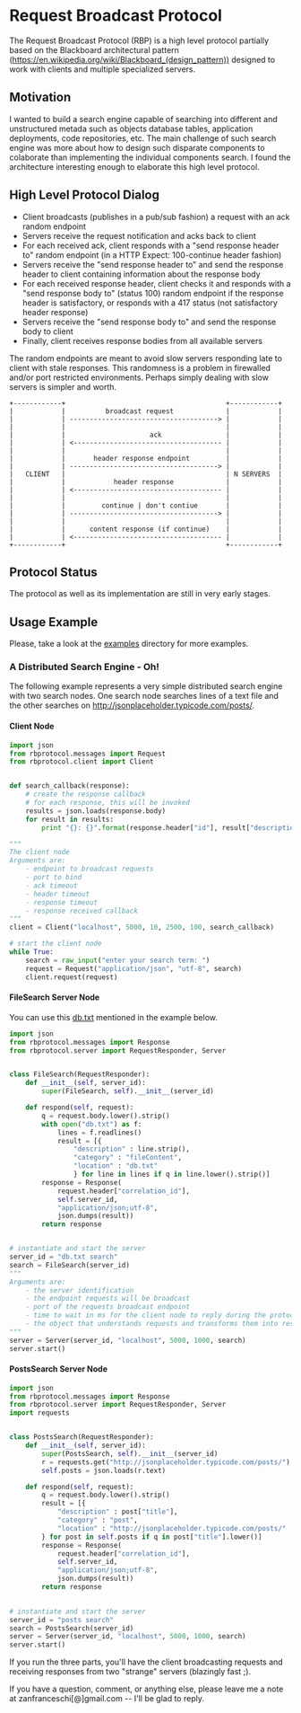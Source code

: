 # Request Broadcast Protocol

The Request Broadcast Protocol (RBP) is a high level protocol partially based on the Blackboard architectural pattern (https://en.wikipedia.org/wiki/Blackboard_(design_pattern)) designed to work with clients and multiple specialized servers.


## Motivation

I wanted to build a search engine capable of searching into different and unstructured metada such as objects database tables, application deployments, code repositories, etc. The main challenge of such search engine was more about how to design such disparate components to colaborate than implementing the individual components search. I found the architecture interesting enough to elaborate this high level protocol.


## High Level Protocol Dialog

- Client broadcasts (publishes in a pub/sub fashion) a request with an ack random endpoint
- Servers receive the request notification and acks back to client
- For each received ack, client responds with a "send response header to" random endpoint (in a HTTP Expect: 100-continue header fashion)
- Servers receive the "send response header to" and send the response header to client containing information about the response body
- For each received response header, client checks it and responds with a "send response body to" (status 100) random endpoint if the response header is satisfactory, or responds with a 417 status (not satisfactory header response)
- Servers receive the "send response body to" and send the response body to client
- Finally, client receives response bodies from all available servers

The random endpoints are meant to avoid slow servers responding late to client with stale responses. This randomness is a problem in firewalled and/or port restricted environments. Perhaps simply dealing with slow servers is simpler and worth.


```
+------------+ 								      	  +------------+
|  			 |        	broadcast request	 		  |            |
|			 | -------------------------------------> |			   |
|			 |                        				  |			   |
|			 |          		   ack          	  |			   |
|			 | <------------------------------------- |			   |
|			 |                        				  |			   |
|			 |    	 header response endpoint    	  |			   |
|			 | -------------------------------------> |			   |
|   CLIENT	 |                        				  | N SERVERS  |
|	    	 |    		  header response   		  |			   |
|			 | <------------------------------------- |			   |
|			 |                          	 		  |			   |
|			 |         continue | don't contiue   	  |			   |
|			 | -------------------------------------> |			   |
|			 |                        				  |			   |
|			 |      content response (if continue)    |			   |
|			 | <------------------------------------- |			   |
+------------+										  +------------+
```

## Protocol Status

The protocol as well as its implementation are still in very early stages.

## Usage Example

Please, take a look at the [examples](src/python/examples) directory for more examples.

### A Distributed Search Engine - Oh!

The following example represents a very simple distributed search engine with two search nodes. One search node searches lines of a text file and the other searches on http://jsonplaceholder.typicode.com/posts/.

#### Client Node
```python
import json
from rbprotocol.messages import Request
from rbprotocol.client import Client


def search_callback(response):
	# create the response callback
	# for each response, this will be invoked
	results = json.loads(response.body)
	for result in results:
		print "{}: {}".format(response.header["id"], result["description"])

"""
The client node
Arguments are:
	- endpoint to broadcast requests
	- port to bind
	- ack timeout
	- header timeout
	- response timeout
	- response received callback
"""
client = Client("localhost", 5000, 10, 2500, 100, search_callback)

# start the client node
while True:
	search = raw_input("enter your search term: ")
	request = Request("application/json", "utf-8", search)
	client.request(request)
```

#### FileSearch Server Node
You can use this [db.txt](src/python/db.txt) mentioned in the example below.
```python
import json
from rbprotocol.messages import Response
from rbprotocol.server import RequestResponder, Server


class FileSearch(RequestResponder):
	def __init__(self, server_id):
		super(FileSearch, self).__init__(server_id)

	def respond(self, request):
		q = request.body.lower().strip()
		with open("db.txt") as f:
			lines = f.readlines()
			result = [{
				"description" : line.strip(),
				"category" : "fileContent",
				"location" : "db.txt"
				} for line in lines if q in line.lower().strip()]
		response = Response(
			request.header["correlation_id"],
			self.server_id,
			"application/json;utf-8",
			json.dumps(result))
		return response


# instantiate and start the server
server_id = "db.txt search"
search = FileSearch(server_id)
"""
Arguments are:
	- the server identification
	- the endpoint requests will be broadcast
	- port of the requests broadcast endpoint
	- time to wait in ms for the client node to reply during the protocol dialog
	- the object that understands requests and transforms them into responses (the thing that matters)
"""
server = Server(server_id, "localhost", 5000, 1000, search)
server.start()
```

#### PostsSearch Server Node
```python
import json
from rbprotocol.messages import Response
from rbprotocol.server import RequestResponder, Server
import requests


class PostsSearch(RequestResponder):
	def __init__(self, server_id):
		super(PostsSearch, self).__init__(server_id)
		r = requests.get("http://jsonplaceholder.typicode.com/posts/")
		self.posts = json.loads(r.text)

	def respond(self, request):
		q = request.body.lower().strip()
		result = [{
			"description" : post["title"],
			"category" : "post",
			"location" : "http://jsonplaceholder.typicode.com/posts/"
		} for post in self.posts if q in post["title"].lower()]
		response = Response(
			request.header["correlation_id"],
			self.server_id,
			"application/json;utf-8",
			json.dumps(result))
		return response

		
# instantiate and start the server
server_id = "posts search"
search = PostsSearch(server_id)
server = Server(server_id, "localhost", 5000, 1000, search)
server.start()
```

If you run the three parts, you'll have the client broadcasting requests and receiving responses from two "strange" servers (blazingly fast ;).

If you have a question, comment, or anything else, please leave me a note at zanfranceschi[@]gmail.com -- I'll be glad to reply.

